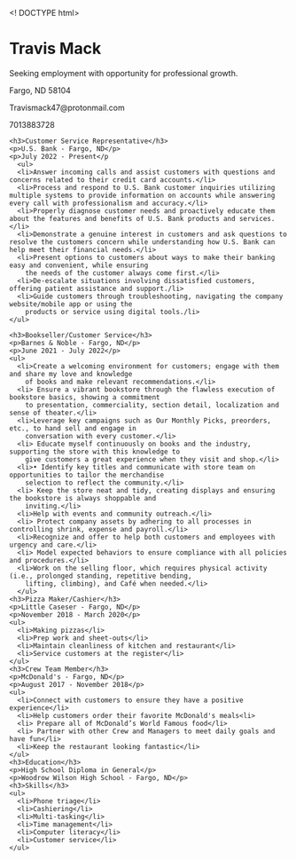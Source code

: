 <! DOCTYPE html>
<html>
  <head>

  <body>
    <h1>Travis Mack</h1>
    <p> Seeking employment with opportunity for professional growth.</p>
      <p> Fargo, ND 58104</p>
      <p> Travismack47@protonmail.com</p>
      <p>7013883728</p>

    <h3>Customer Service Representative</h3>
    <p>U.S. Bank - Fargo, ND</p>
    <p>July 2022 - Present</p
      <ul>
      <li>Answer incoming calls and assist customers with questions and concerns related to their credit card accounts.</li>
      <li>Process and respond to U.S. Bank customer inquiries utilizing multiple systems to provide information on accounts while answering every call with professionalism and accuracy.</li>
      <li>Properly diagnose customer needs and proactively educate them about the features and benefits of U.S. Bank products and services. </li>
      <li>Demonstrate a genuine interest in customers and ask questions to resolve the customers concern while understanding how U.S. Bank can help meet their financial needs.</li>
      <li>Present options to customers about ways to make their banking easy and convenient, while ensuring
        the needs of the customer always come first.</li>
      <li>De-escalate situations involving dissatisfied customers, offering patient assistance and support./li>
      <li>Guide customers through troubleshooting, navigating the company website/mobile app or using the
        products or service using digital tools./li>
    </ul>

    <h3>Bookseller/Customer Service</h3>
    <p>Barnes & Noble - Fargo, ND</p>
    <p>June 2021 - July 2022</p>
    <ul>
      <li>Create a welcoming environment for customers; engage with them and share my love and knowledge
        of books and make relevant recommendations.</li>
      <li> Ensure a vibrant bookstore through the flawless execution of bookstore basics, showing a commitment
        to presentation, commerciality, section detail, localization and sense of theater.</li>
      <li>Leverage key campaigns such as Our Monthly Picks, preorders, etc., to hand sell and engage in
        conversation with every customer.</li>
      <li> Educate myself continuously on books and the industry, supporting the store with this knowledge to
        give customers a great experience when they visit and shop.</li>
      <li>• Identify key titles and communicate with store team on opportunities to tailor the merchandise
        selection to reflect the community.</li>
      <li> Keep the store neat and tidy, creating displays and ensuring the bookstore is always shoppable and
        inviting.</li>
      <li>Help with events and community outreach.</li>
      <li> Protect company assets by adhering to all processes in controlling shrink, expense and payroll.</li>
      <li>Recognize and offer to help both customers and employees with urgency and care.</li>
      <li> Model expected behaviors to ensure compliance with all policies and procedures.</li>
      <li>Work on the selling floor, which requires physical activity (i.e., prolonged standing, repetitive bending,
        lifting, climbing), and Café when needed.</li>
      </ul>
    <h3>Pizza Maker/Cashier</h3>
    <p>Little Caseser - Fargo, ND</p>
    <p>November 2018 - March 2020</p>
    <ul>
      <li>Making pizzas</li>
      <li>Prep work and sheet-outs</li>
      <li>Maintain cleanliness of kitchen and restaurant</li>
      <li>Service customers at the register</li>
    </ul>
    <h3>Crew Team Member</h3>
    <p>McDonald's - Fargo, ND</p>
    <p>August 2017 - November 2018</p>
    <ul>
      <li>Connect with customers to ensure they have a positive experience</li>
      <li>Help customers order their favorite McDonald's meals<li>
      <li> Prepare all of McDonald’s World Famous food</li>
      <li> Partner with other Crew and Managers to meet daily goals and have fun</li>
      <li>Keep the restaurant looking fantastic</li>
    </ul>
    <h3>Education</h3>
    <p>High School Diploma in General</p>
    <p>Woodrow Wilson High School - Fargo, ND</p>
    <h3>Skills</h3>
    <ul>
      <li>Phone triage</li>
      <li>Cashiering</li>
      <li>Multi-tasking</li>
      <li>Time management</li>
      <li>Computer literacy</li>
      <li>Customer service</li>
    </ul>
  </body>
</html>
